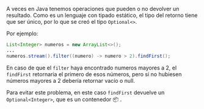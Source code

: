 A veces en Java tenemos operaciones que pueden o no devolver un resultado. Como es un lenguaje con tipado estático, el tipo del retorno tiene que ser único, por lo que se creó el tipo `Optional<>`.

Por ejemplo:

``` java
List<Integer> numeros = new ArrayList<>();
...
numeros.stream().filter((numero) -> numero > 2).findFirst();
```

En caso de que el `filter` haya encontrado numeros mayores a 2, el `findFirst` retornaria el primero de esos números, pero si no hubiesen números mayores a 2 debería retornar vacío o null.

Para evitar este problema, en este caso `findFirst` devuelve un `Optional<Integer>`, que es un contenedor :package: . 

